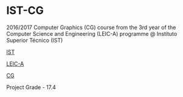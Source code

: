 # IST-CG

2016/2017 Computer Graphics (CG) course from the 3rd year of the Computer Science and Engineering (LEIC-A) programme @ Instituto Superior Técnico (IST)

[IST](https://tecnico.ulisboa.pt/en/)

[LEIC-A](https://fenix.tecnico.ulisboa.pt/cursos/leic-a)

[CG](https://fenix.tecnico.ulisboa.pt/disciplinas/CGra45179/2016-2017/1-semestre)

Project Grade - 17.4
